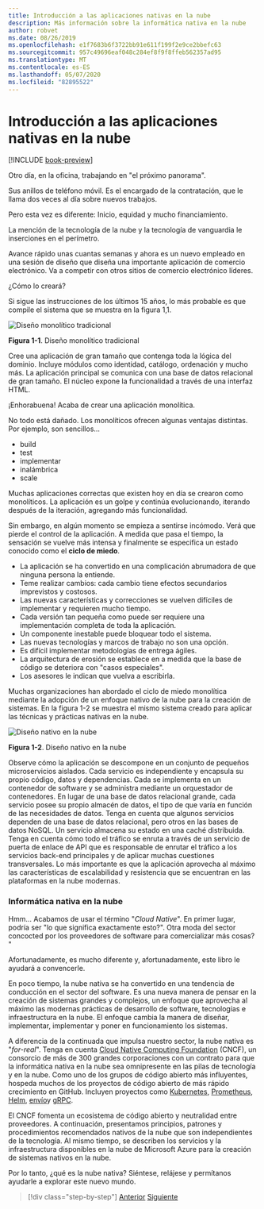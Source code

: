 ```yaml
---
title: Introducción a las aplicaciones nativas en la nube
description: Más información sobre la informática nativa en la nube
author: robvet
ms.date: 08/26/2019
ms.openlocfilehash: e1f7683b6f3722bb91e611f199f2e9ce2bbefc63
ms.sourcegitcommit: 957c49696eaf048c284ef8f9f8ffeb562357ad95
ms.translationtype: MT
ms.contentlocale: es-ES
ms.lasthandoff: 05/07/2020
ms.locfileid: "82895522"
---
```

# <a name="introduction-to-cloud-native-applications"></a>Introducción a las aplicaciones nativas en la nube

[!INCLUDE [book-preview](../../../includes/book-preview.md)]

Otro día, en la oficina, trabajando en "el próximo panorama".

Sus anillos de teléfono móvil. Es el encargado de la contratación, que le llama dos veces al día sobre nuevos trabajos.

Pero esta vez es diferente: Inicio, equidad y mucho financiamiento.

La mención de la tecnología de la nube y la tecnología de vanguardia le inserciones en el perímetro.

Avance rápido unas cuantas semanas y ahora es un nuevo empleado en una sesión de diseño que diseña una importante aplicación de comercio electrónico. Va a competir con otros sitios de comercio electrónico líderes.

¿Cómo lo creará?

Si sigue las instrucciones de los últimos 15 años, lo más probable es que compile el sistema que se muestra en la figura 1,1.

![Diseño monolítico tradicional](./media/monolithic-design.png)

**Figura 1-1**. Diseño monolítico tradicional

Cree una aplicación de gran tamaño que contenga toda la lógica del dominio. Incluye módulos como identidad, catálogo, ordenación y mucho más. La aplicación principal se comunica con una base de datos relacional de gran tamaño. El núcleo expone la funcionalidad a través de una interfaz HTML.

¡Enhorabuena!  Acaba de crear una aplicación monolítica.

No todo está dañado. Los monolíticos ofrecen algunas ventajas distintas. Por ejemplo, son sencillos...

- build
- test
- implementar
- inalámbrica
- scale

Muchas aplicaciones correctas que existen hoy en día se crearon como monolíticos. La aplicación es un golpe y continúa evolucionando, iterando después de la iteración, agregando más funcionalidad.

Sin embargo, en algún momento se empieza a sentirse incómodo. Verá que pierde el control de la aplicación. A medida que pasa el tiempo, la sensación se vuelve más intensa y finalmente se especifica un estado conocido como el **ciclo de miedo**.

- La aplicación se ha convertido en una complicación abrumadora de que ninguna persona la entiende.
- Teme realizar cambios: cada cambio tiene efectos secundarios imprevistos y costosos.
- Las nuevas características y correcciones se vuelven difíciles de implementar y requieren mucho tiempo.
- Cada versión tan pequeña como puede ser requiere una implementación completa de toda la aplicación.
- Un componente inestable puede bloquear todo el sistema.
- Las nuevas tecnologías y marcos de trabajo no son una opción.
- Es difícil implementar metodologías de entrega ágiles.
- La arquitectura de erosión se establece en a medida que la base de código se deteriora con "casos especiales".
- Los asesores le indican que vuelva a escribirla.

Muchas organizaciones han abordado el ciclo de miedo monolítica mediante la adopción de un enfoque nativo de la nube para la creación de sistemas. En la figura 1-2 se muestra el mismo sistema creado para aplicar las técnicas y prácticas nativas en la nube.

![Diseño nativo en la nube](./media/cloud-native-design.png)

**Figura 1-2**. Diseño nativo en la nube

Observe cómo la aplicación se descompone en un conjunto de pequeños microservicios aislados. Cada servicio es independiente y encapsula su propio código, datos y dependencias. Cada se implementa en un contenedor de software y se administra mediante un orquestador de contenedores. En lugar de una base de datos relacional grande, cada servicio posee su propio almacén de datos, el tipo de que varía en función de las necesidades de datos. Tenga en cuenta que algunos servicios dependen de una base de datos relacional, pero otros en las bases de datos NoSQL. Un servicio almacena su estado en una caché distribuida. Tenga en cuenta cómo todo el tráfico se enruta a través de un servicio de puerta de enlace de API que es responsable de enrutar el tráfico a los servicios back-end principales y de aplicar muchas cuestiones transversales. Lo más importante es que la aplicación aprovecha al máximo las características de escalabilidad y resistencia que se encuentran en las plataformas en la nube modernas.

### <a name="cloud-native-computing"></a>Informática nativa en la nube

Hmm... Acabamos de usar el término "*Cloud Native*". En primer lugar, podría ser "lo que significa exactamente esto?". Otra moda del sector concocted por los proveedores de software para comercializar más cosas? "

Afortunadamente, es mucho diferente y, afortunadamente, este libro le ayudará a convencerle.

En poco tiempo, la nube nativa se ha convertido en una tendencia de conducción en el sector del software. Es una nueva manera de pensar en la creación de sistemas grandes y complejos, un enfoque que aprovecha al máximo las modernas prácticas de desarrollo de software, tecnologías e infraestructura en la nube. El enfoque cambia la manera de diseñar, implementar, implementar y poner en funcionamiento los sistemas.

A diferencia de la continuada que impulsa nuestro sector, la nube nativa es "*for-real*". Tenga en cuenta [Cloud Native Computing Foundation](https://www.cncf.io/) (CNCF), un consorcio de más de 300 grandes corporaciones con un contrato para que la informática nativa en la nube sea omnipresente en las pilas de tecnología y en la nube. Como uno de los grupos de código abierto más influyentes, hospeda muchos de los proyectos de código abierto de más rápido crecimiento en GitHub. Incluyen proyectos como [Kubernetes](https://kubernetes.io/), [Prometheus](https://prometheus.io/), [Helm](https://helm.sh/), [envío](https://www.envoyproxy.io/)y [gRPC](https://grpc.io/).

El CNCF fomenta un ecosistema de código abierto y neutralidad entre proveedores. A continuación, presentamos principios, patrones y procedimientos recomendados nativos de la nube que son independientes de la tecnología. Al mismo tiempo, se describen los servicios y la infraestructura disponibles en la nube de Microsoft Azure para la creación de sistemas nativos en la nube.

Por lo tanto, ¿qué es la nube nativa? Siéntese, relájese y permítanos ayudarle a explorar este nuevo mundo.

>[!div class="step-by-step"]
>[Anterior](index.md)
>[Siguiente](definition.md)
